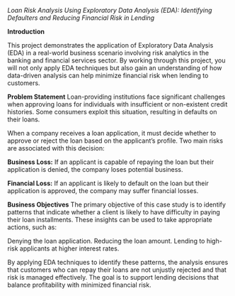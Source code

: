 _Loan Risk Analysis Using Exploratory Data Analysis (EDA): Identifying Defaulters and Reducing Financial Risk in Lending_

**Introduction**

This project demonstrates the application of Exploratory Data Analysis (EDA) in a real-world business scenario involving risk analytics
in the banking and financial services sector. By working through this project, you will not only apply EDA techniques but also gain an
understanding of how data-driven analysis can help minimize financial risk when lending to customers.

**Problem Statement**
Loan-providing institutions face significant challenges when approving loans for individuals with insufficient or non-existent credit histories. 
Some consumers exploit this situation, resulting in defaults on their loans.

When a company receives a loan application, it must decide whether to approve or reject the loan based on the applicant’s profile. 
Two main risks are associated with this decision:

**Business Loss:** If an applicant is capable of repaying the loan but their application is denied, the company loses potential business.

**Financial Loss:** If an applicant is likely to default on the loan but their application is approved, the company may suffer financial losses.

**Business Objectives**
The primary objective of this case study is to identify patterns that indicate whether a client is likely to have difficulty in paying their loan installments.
These insights can be used to take appropriate actions, such as:

Denying the loan application.
Reducing the loan amount.
Lending to high-risk applicants at higher interest rates.

By applying EDA techniques to identify these patterns, the analysis ensures that customers who can repay their loans are not unjustly 
rejected and that risk is managed effectively. The goal is to support lending decisions that balance profitability with minimized financial risk.

